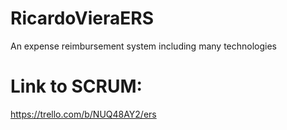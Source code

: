 # RicardoVieraERS
An expense reimbursement system including many technologies

# Link to SCRUM:
https://trello.com/b/NUQ48AY2/ers
